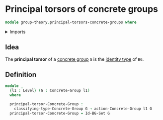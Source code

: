 # Principal torsors of concrete groups

```agda
module group-theory.principal-torsors-concrete-groups where
```

<details><summary>Imports</summary>

```agda
open import foundation.universe-levels

open import group-theory.concrete-group-actions
open import group-theory.concrete-groups
```

</details>

## Idea

The **principal torsor** of a [concrete group](group-theory.concrete-groups.md)
`G` is the [identity type](foundation-core.identity-types.md) of `BG`.

## Definition

```agda
module _
  {l1 : Level} (G : Concrete-Group l1)
  where

  principal-torsor-Concrete-Group :
    classifying-type-Concrete-Group G → action-Concrete-Group l1 G
  principal-torsor-Concrete-Group = Id-BG-Set G
```
